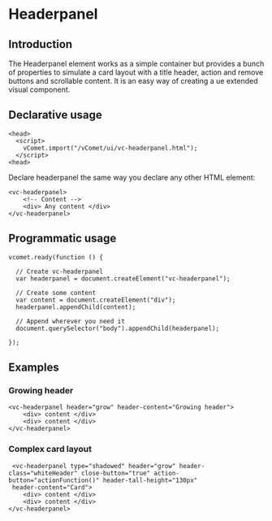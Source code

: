 # Headerpanel

## Introduction

The Headerpanel element works as a simple container but provides a bunch of properties to simulate a card layout with a title header, action and remove buttons and scrollable content. It is an easy way of creating a ue extended visual component.

## Declarative usage 

``` [html]
<head>
  <script>
    vComet.import("/vComet/ui/vc-headerpanel.html");
  </script>
<head>
```

Declare headerpanel the same way you declare any other HTML element:

``` [html]
<vc-headerpanel>
    <!-- Content -->
    <div> Any content </div>
</vc-headerpanel>
```

## Programmatic usage

``` [javascript]
vcomet.ready(function () {

  // Create vc-headerpanel
  var headerpanel = document.createElement("vc-headerpanel");

  // Create some content
  var content = document.createElement("div");
  headerpanel.appendChild(content);  

  // Append wherever you need it
  document.querySelector("body").appendChild(headerpanel);

});
```

## Examples
### Growing header

``` [html]
<vc-headerpanel header="grow" header-content="Growing header">
    <div> content </div>
    <div> content </div>
</vc-headerpanel>
```

### Complex card layout

``` [html]
 <vc-headerpanel type="shadowed" header="grow" header-class="whiteHeader" close-button="true" action-button="actionFunction()" header-tall-height="130px"
 header-content="Card">
    <div> content </div>
    <div> content </div>
</vc-headerpanel>
```
